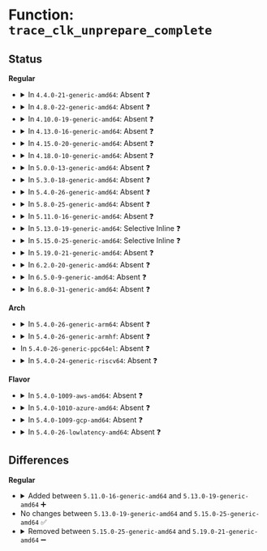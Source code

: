 # Function: <code>trace_clk_unprepare_complete</code>

## Status
<b>Regular</b>
<ul>
<li>
<details>
<summary>In <code>4.4.0-21-generic-amd64</code>: Absent ❓</summary>

```json
{
  "name": "trace_clk_unprepare_complete",
  "collision_type": "Unique Static",
  "inline_type": "Full",
  "funcs": [
    {
      "addr": 18446744071586075932,
      "name": "trace_clk_unprepare_complete",
      "external": false,
      "loc": "include/trace/events/clk.h:89",
      "file": "drivers/clk/clk.c",
      "inline": "declared, inlined",
      "caller_inline": [],
      "caller_func": []
    }
  ],
  "symbols": []
}
```
</details>
</li>
<li>
<details>
<summary>In <code>4.8.0-22-generic-amd64</code>: Absent ❓</summary>

```json
{
  "name": "trace_clk_unprepare_complete",
  "collision_type": "Unique Static",
  "inline_type": "Full",
  "funcs": [
    {
      "addr": 18446744071586489076,
      "name": "trace_clk_unprepare_complete",
      "external": false,
      "loc": "include/trace/events/clk.h:89",
      "file": "drivers/clk/clk.c",
      "inline": "declared, inlined",
      "caller_inline": [],
      "caller_func": []
    }
  ],
  "symbols": []
}
```
</details>
</li>
<li>
<details>
<summary>In <code>4.10.0-19-generic-amd64</code>: Absent ❓</summary>

```json
{
  "name": "trace_clk_unprepare_complete",
  "collision_type": "Unique Static",
  "inline_type": "Full",
  "funcs": [
    {
      "addr": 18446744071584295796,
      "name": "trace_clk_unprepare_complete",
      "external": false,
      "loc": "include/trace/events/clk.h:89",
      "file": "drivers/clk/clk.c",
      "inline": "declared, inlined",
      "caller_inline": [],
      "caller_func": []
    }
  ],
  "symbols": []
}
```
</details>
</li>
<li>
<details>
<summary>In <code>4.13.0-16-generic-amd64</code>: Absent ❓</summary>

```json
{
  "name": "trace_clk_unprepare_complete",
  "collision_type": "Unique Static",
  "inline_type": "Full",
  "funcs": [
    {
      "addr": 18446744071584371677,
      "name": "trace_clk_unprepare_complete",
      "external": false,
      "loc": "include/trace/events/clk.h:89",
      "file": "drivers/clk/clk.c",
      "inline": "declared, inlined",
      "caller_inline": [
        "drivers/clk/clk.c:clk_core_unprepare"
      ],
      "caller_func": []
    }
  ],
  "symbols": []
}
```
</details>
</li>
<li>
<details>
<summary>In <code>4.15.0-20-generic-amd64</code>: Absent ❓</summary>

```json
{
  "name": "trace_clk_unprepare_complete",
  "collision_type": "Unique Static",
  "inline_type": "Full",
  "funcs": [
    {
      "addr": 18446744071584778338,
      "name": "trace_clk_unprepare_complete",
      "external": false,
      "loc": "include/trace/events/clk.h:89",
      "file": "drivers/clk/clk.c",
      "inline": "declared, inlined",
      "caller_inline": [
        "drivers/clk/clk.c:clk_core_unprepare"
      ],
      "caller_func": []
    }
  ],
  "symbols": []
}
```
</details>
</li>
<li>
<details>
<summary>In <code>4.18.0-10-generic-amd64</code>: Absent ❓</summary>

```json
{
  "name": "trace_clk_unprepare_complete",
  "collision_type": "Unique Static",
  "inline_type": "Full",
  "funcs": [
    {
      "addr": 18446744071585012726,
      "name": "trace_clk_unprepare_complete",
      "external": false,
      "loc": "include/trace/events/clk.h:89",
      "file": "drivers/clk/clk.c",
      "inline": "declared, inlined",
      "caller_inline": [
        "drivers/clk/clk.c:clk_core_unprepare"
      ],
      "caller_func": []
    }
  ],
  "symbols": []
}
```
</details>
</li>
<li>
<details>
<summary>In <code>5.0.0-13-generic-amd64</code>: Absent ❓</summary>

```json
{
  "name": "trace_clk_unprepare_complete",
  "collision_type": "Unique Static",
  "inline_type": "Full",
  "funcs": [
    {
      "addr": 18446744071585119622,
      "name": "trace_clk_unprepare_complete",
      "external": false,
      "loc": "include/trace/events/clk.h:89",
      "file": "drivers/clk/clk.c",
      "inline": "declared, inlined",
      "caller_inline": [
        "drivers/clk/clk.c:clk_core_unprepare",
        "drivers/clk/clk.c:clk_core_unprepare"
      ],
      "caller_func": []
    }
  ],
  "symbols": []
}
```
</details>
</li>
<li>
<details>
<summary>In <code>5.3.0-18-generic-amd64</code>: Absent ❓</summary>

```json
{
  "name": "trace_clk_unprepare_complete",
  "collision_type": "Unique Static",
  "inline_type": "Full",
  "funcs": [
    {
      "addr": 18446744071585327575,
      "name": "trace_clk_unprepare_complete",
      "external": false,
      "loc": "include/trace/events/clk.h:81",
      "file": "drivers/clk/clk.c",
      "inline": "declared, inlined",
      "caller_inline": [
        "drivers/clk/clk.c:clk_core_unprepare",
        "drivers/clk/clk.c:clk_core_unprepare"
      ],
      "caller_func": []
    }
  ],
  "symbols": []
}
```
</details>
</li>
<li>
<details>
<summary>In <code>5.4.0-26-generic-amd64</code>: Absent ❓</summary>

```json
{
  "name": "trace_clk_unprepare_complete",
  "collision_type": "Unique Static",
  "inline_type": "Full",
  "funcs": [
    {
      "addr": 18446744071585465607,
      "name": "trace_clk_unprepare_complete",
      "external": false,
      "loc": "include/trace/events/clk.h:81",
      "file": "drivers/clk/clk.c",
      "inline": "declared, inlined",
      "caller_inline": [
        "drivers/clk/clk.c:clk_core_unprepare",
        "drivers/clk/clk.c:clk_core_unprepare"
      ],
      "caller_func": []
    }
  ],
  "symbols": []
}
```
</details>
</li>
<li>
<details>
<summary>In <code>5.8.0-25-generic-amd64</code>: Absent ❓</summary>

```json
{
  "name": "trace_clk_unprepare_complete",
  "collision_type": "Unique Static",
  "inline_type": "Full",
  "funcs": [
    {
      "addr": 18446744071609345355,
      "name": "trace_clk_unprepare_complete",
      "external": false,
      "loc": "include/trace/events/clk.h:81",
      "file": "drivers/clk/clk.c",
      "inline": "declared, inlined",
      "caller_inline": [
        "drivers/clk/clk.c:clk_unprepare_unused_subtree",
        "drivers/clk/clk.c:clk_unprepare_unused_subtree",
        "drivers/clk/clk.c:clk_core_unprepare",
        "drivers/clk/clk.c:clk_core_unprepare"
      ],
      "caller_func": []
    }
  ],
  "symbols": []
}
```
</details>
</li>
<li>
<details>
<summary>In <code>5.11.0-16-generic-amd64</code>: Absent ❓</summary>

```json
{
  "name": "trace_clk_unprepare_complete",
  "collision_type": "Unique Static",
  "inline_type": "Full",
  "funcs": [
    {
      "addr": 18446744071612416493,
      "name": "trace_clk_unprepare_complete",
      "external": false,
      "loc": "include/trace/events/clk.h:81",
      "file": "drivers/clk/clk.c",
      "inline": "declared, inlined",
      "caller_inline": [
        "drivers/clk/clk.c:clk_unprepare_unused_subtree",
        "drivers/clk/clk.c:clk_unprepare_unused_subtree",
        "drivers/clk/clk.c:clk_core_unprepare",
        "drivers/clk/clk.c:clk_core_unprepare"
      ],
      "caller_func": []
    }
  ],
  "symbols": []
}
```
</details>
</li>
<li>
<details>
<summary>In <code>5.13.0-19-generic-amd64</code>: Selective Inline ❓</summary>

```c
void trace_clk_unprepare_complete(struct clk_core * core)
```

```json
{
  "name": "trace_clk_unprepare_complete",
  "collision_type": "Unique Static",
  "inline_type": "Selective",
  "funcs": [
    {
      "addr": 18446744071586171894,
      "name": "trace_clk_unprepare_complete",
      "external": false,
      "loc": "include/trace/events/clk.h:81",
      "file": "drivers/clk/clk.c",
      "inline": "declared, inlined",
      "caller_inline": [
        "drivers/clk/clk.c:clk_core_unprepare",
        "drivers/clk/clk.c:clk_core_unprepare"
      ],
      "caller_func": [
        "drivers/clk/clk.c:clk_unprepare_unused_subtree"
      ]
    }
  ],
  "symbols": [
    {
      "addr": 18446744071591385814,
      "name": "trace_clk_unprepare_complete",
      "section": ".text",
      "bind": "STB_LOCAL",
      "size": 57
    }
  ]
}
```
</details>
</li>
<li>
<details>
<summary>In <code>5.15.0-25-generic-amd64</code>: Selective Inline ❓</summary>

```c
void trace_clk_unprepare_complete(struct clk_core * core)
```

```json
{
  "name": "trace_clk_unprepare_complete",
  "collision_type": "Unique Static",
  "inline_type": "Selective",
  "funcs": [
    {
      "addr": 18446744071586679139,
      "name": "trace_clk_unprepare_complete",
      "external": false,
      "loc": "include/trace/events/clk.h:81",
      "file": "drivers/clk/clk.c",
      "inline": "declared, inlined",
      "caller_inline": [
        "drivers/clk/clk.c:clk_core_unprepare",
        "drivers/clk/clk.c:clk_core_unprepare"
      ],
      "caller_func": [
        "drivers/clk/clk.c:clk_unprepare_unused_subtree"
      ]
    }
  ],
  "symbols": [
    {
      "addr": 18446744071592423599,
      "name": "trace_clk_unprepare_complete",
      "section": ".text",
      "bind": "STB_LOCAL",
      "size": 54
    }
  ]
}
```
</details>
</li>
<li>
<details>
<summary>In <code>5.19.0-21-generic-amd64</code>: Absent ❓</summary>

```json
{
  "name": "trace_clk_unprepare_complete",
  "collision_type": "Unique Static",
  "inline_type": "Full",
  "funcs": [
    {
      "addr": 18446744071617315069,
      "name": "trace_clk_unprepare_complete",
      "external": false,
      "loc": "include/trace/events/clk.h:81",
      "file": "drivers/clk/clk.c",
      "inline": "declared, inlined",
      "caller_inline": [
        "drivers/clk/clk.c:clk_unprepare_unused_subtree",
        "drivers/clk/clk.c:clk_unprepare_unused_subtree",
        "drivers/clk/clk.c:clk_core_unprepare",
        "drivers/clk/clk.c:clk_core_unprepare"
      ],
      "caller_func": []
    }
  ],
  "symbols": []
}
```
</details>
</li>
<li>
<details>
<summary>In <code>6.2.0-20-generic-amd64</code>: Absent ❓</summary>

```json
{
  "name": "trace_clk_unprepare_complete",
  "collision_type": "Unique Static",
  "inline_type": "Full",
  "funcs": [
    {
      "addr": 18446744071628036381,
      "name": "trace_clk_unprepare_complete",
      "external": false,
      "loc": "include/trace/events/clk.h:81",
      "file": "drivers/clk/clk.c",
      "inline": "declared, inlined",
      "caller_inline": [
        "drivers/clk/clk.c:clk_unprepare_unused_subtree",
        "drivers/clk/clk.c:clk_unprepare_unused_subtree",
        "drivers/clk/clk.c:clk_core_unprepare",
        "drivers/clk/clk.c:clk_core_unprepare"
      ],
      "caller_func": []
    }
  ],
  "symbols": []
}
```
</details>
</li>
<li>
<details>
<summary>In <code>6.5.0-9-generic-amd64</code>: Absent ❓</summary>

```json
{
  "name": "trace_clk_unprepare_complete",
  "collision_type": "Unique Static",
  "inline_type": "Full",
  "funcs": [
    {
      "addr": 18446744071619801869,
      "name": "trace_clk_unprepare_complete",
      "external": false,
      "loc": "include/trace/events/clk.h:81",
      "file": "drivers/clk/clk.c",
      "inline": "declared, inlined",
      "caller_inline": [
        "drivers/clk/clk.c:clk_unprepare_unused_subtree",
        "drivers/clk/clk.c:clk_core_unprepare"
      ],
      "caller_func": []
    }
  ],
  "symbols": []
}
```
</details>
</li>
<li>
<details>
<summary>In <code>6.8.0-31-generic-amd64</code>: Absent ❓</summary>

```json
{
  "name": "trace_clk_unprepare_complete",
  "collision_type": "Unique Static",
  "inline_type": "Full",
  "funcs": [
    {
      "addr": 18446744071622109917,
      "name": "trace_clk_unprepare_complete",
      "external": false,
      "loc": "include/trace/events/clk.h:81",
      "file": "drivers/clk/clk.c",
      "inline": "declared, inlined",
      "caller_inline": [
        "drivers/clk/clk.c:clk_unprepare_unused_subtree",
        "drivers/clk/clk.c:clk_core_unprepare"
      ],
      "caller_func": []
    }
  ],
  "symbols": []
}
```
</details>
</li>
</ul>
<b>Arch</b>
<ul>
<li>
<details>
<summary>In <code>5.4.0-26-generic-arm64</code>: Absent ❓</summary>

```json
{
  "name": "trace_clk_unprepare_complete",
  "collision_type": "Unique Static",
  "inline_type": "Full",
  "funcs": [
    {
      "addr": 18446603336497759956,
      "name": "trace_clk_unprepare_complete",
      "external": false,
      "loc": "include/trace/events/clk.h:81",
      "file": "drivers/clk/clk.c",
      "inline": "declared, inlined",
      "caller_inline": [
        "drivers/clk/clk.c:clk_core_unprepare",
        "drivers/clk/clk.c:clk_core_unprepare"
      ],
      "caller_func": []
    }
  ],
  "symbols": []
}
```
</details>
</li>
<li>
<details>
<summary>In <code>5.4.0-26-generic-armhf</code>: Absent ❓</summary>

```json
{
  "name": "trace_clk_unprepare_complete",
  "collision_type": "Unique Static",
  "inline_type": "Full",
  "funcs": [
    {
      "addr": 3230574016,
      "name": "trace_clk_unprepare_complete",
      "external": false,
      "loc": "include/trace/events/clk.h:81",
      "file": "drivers/clk/clk.c",
      "inline": "declared, inlined",
      "caller_inline": [],
      "caller_func": []
    }
  ],
  "symbols": []
}
```
</details>
</li>
<li>
In <code>5.4.0-26-generic-ppc64el</code>: Absent ❓
</li>
<li>
<details>
<summary>In <code>5.4.0-24-generic-riscv64</code>: Absent ❓</summary>

```json
{
  "name": "trace_clk_unprepare_complete",
  "collision_type": "Unique Static",
  "inline_type": "Full",
  "funcs": [
    {
      "addr": 18446743936275900718,
      "name": "trace_clk_unprepare_complete",
      "external": false,
      "loc": "include/trace/events/clk.h:81",
      "file": "drivers/clk/clk.c",
      "inline": "declared, inlined",
      "caller_inline": [
        "drivers/clk/clk.c:clk_core_unprepare",
        "drivers/clk/clk.c:clk_core_unprepare"
      ],
      "caller_func": []
    }
  ],
  "symbols": []
}
```
</details>
</li>
</ul>
<b>Flavor</b>
<ul>
<li>
<details>
<summary>In <code>5.4.0-1009-aws-amd64</code>: Absent ❓</summary>

```json
{
  "name": "trace_clk_unprepare_complete",
  "collision_type": "Unique Static",
  "inline_type": "Full",
  "funcs": [
    {
      "addr": 18446744071585228135,
      "name": "trace_clk_unprepare_complete",
      "external": false,
      "loc": "include/trace/events/clk.h:81",
      "file": "drivers/clk/clk.c",
      "inline": "declared, inlined",
      "caller_inline": [
        "drivers/clk/clk.c:clk_core_unprepare",
        "drivers/clk/clk.c:clk_core_unprepare"
      ],
      "caller_func": []
    }
  ],
  "symbols": []
}
```
</details>
</li>
<li>
<details>
<summary>In <code>5.4.0-1010-azure-amd64</code>: Absent ❓</summary>

```json
{
  "name": "trace_clk_unprepare_complete",
  "collision_type": "Unique Static",
  "inline_type": "Full",
  "funcs": [
    {
      "addr": 18446744071585180311,
      "name": "trace_clk_unprepare_complete",
      "external": false,
      "loc": "include/trace/events/clk.h:81",
      "file": "drivers/clk/clk.c",
      "inline": "declared, inlined",
      "caller_inline": [
        "drivers/clk/clk.c:clk_core_unprepare",
        "drivers/clk/clk.c:clk_core_unprepare"
      ],
      "caller_func": []
    }
  ],
  "symbols": []
}
```
</details>
</li>
<li>
<details>
<summary>In <code>5.4.0-1009-gcp-amd64</code>: Absent ❓</summary>

```json
{
  "name": "trace_clk_unprepare_complete",
  "collision_type": "Unique Static",
  "inline_type": "Full",
  "funcs": [
    {
      "addr": 18446744071585416007,
      "name": "trace_clk_unprepare_complete",
      "external": false,
      "loc": "include/trace/events/clk.h:81",
      "file": "drivers/clk/clk.c",
      "inline": "declared, inlined",
      "caller_inline": [
        "drivers/clk/clk.c:clk_core_unprepare",
        "drivers/clk/clk.c:clk_core_unprepare"
      ],
      "caller_func": []
    }
  ],
  "symbols": []
}
```
</details>
</li>
<li>
<details>
<summary>In <code>5.4.0-26-lowlatency-amd64</code>: Absent ❓</summary>

```json
{
  "name": "trace_clk_unprepare_complete",
  "collision_type": "Unique Static",
  "inline_type": "Full",
  "funcs": [
    {
      "addr": 18446744071585523591,
      "name": "trace_clk_unprepare_complete",
      "external": false,
      "loc": "include/trace/events/clk.h:81",
      "file": "drivers/clk/clk.c",
      "inline": "declared, inlined",
      "caller_inline": [
        "drivers/clk/clk.c:clk_core_unprepare",
        "drivers/clk/clk.c:clk_core_unprepare"
      ],
      "caller_func": []
    }
  ],
  "symbols": []
}
```
</details>
</li>
</ul>

## Differences
<b>Regular</b>
<ul>
<li>
<details>
<summary>Added between <code>5.11.0-16-generic-amd64</code> and <code>5.13.0-19-generic-amd64</code> ➕</summary>

```c
void trace_clk_unprepare_complete(struct clk_core * core)
```
</details>
</li>
<li>
No changes between <code>5.13.0-19-generic-amd64</code> and <code>5.15.0-25-generic-amd64</code> ✅
</li>
<li>
<details>
<summary>Removed between <code>5.15.0-25-generic-amd64</code> and <code>5.19.0-21-generic-amd64</code> ➖</summary>

```c
void trace_clk_unprepare_complete(struct clk_core * core)
```
</details>
</li>
</ul>
